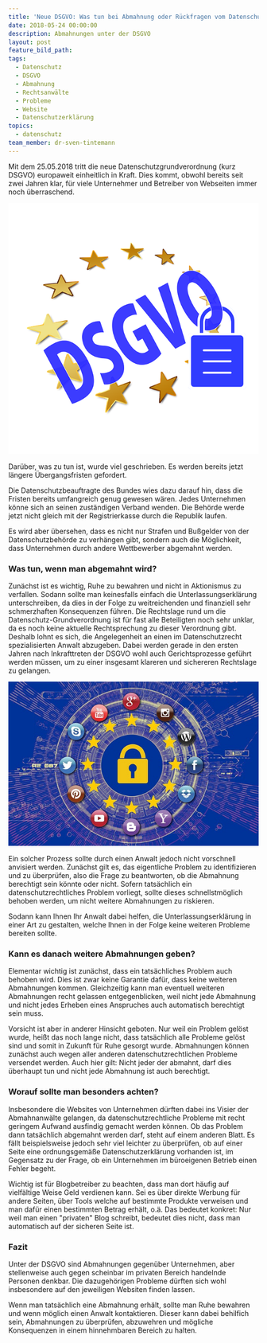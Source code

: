 ```yaml
---
title: 'Neue DSGVO: Was tun bei Abmahnung oder Rückfragen vom Datenschutzbeauftragten?'
date: 2018-05-24 00:00:00
description: Abmahnungen unter der DSGVO
layout: post
feature_bild_path:
tags:
  - Datenschutz
  - DSGVO
  - Abmahnung
  - Rechtsanwälte
  - Probleme
  - Website
  - Datenschutzerklärung
topics:
  - datenschutz
team_member: dr-sven-tintemann
---
```


Mit dem 25.05.2018 tritt die neue Datenschutzgrundverordnung (kurz DSGVO) europaweit einheitlich in Kraft. Dies kommt, obwohl bereits seit zwei Jahren klar, für viele Unternehmer und Betreiber von Webseiten immer noch überraschend.

![](/uploads/privacy-policy-3415417-640.png)

Darüber, was zu tun ist, wurde viel geschrieben. Es werden bereits jetzt längere Übergangsfristen gefordert.

Die Datenschutzbeauftragte des Bundes wies dazu darauf hin, dass die Fristen bereits umfangreich genug gewesen wären. Jedes Unternehmen könne sich an seinen zuständigen Verband wenden. Die Behörde werde jetzt nicht gleich mit der Registrierkasse durch die Republik laufen.

Es wird aber übersehen, dass es nicht nur Strafen und Bußgelder von der Datenschutzbehörde zu verhängen gibt, sondern auch die Möglichkeit, dass Unternehmen durch andere Wettbewerber abgemahnt werden.

### Was tun, wenn man abgemahnt wird?

Zunächst ist es wichtig, Ruhe zu bewahren und nicht in Aktionismus zu verfallen. Sodann sollte man keinesfalls einfach die Unterlassungserklärung unterschreiben, da dies in der Folge zu weitreichenden und finanziell sehr schmerzhaften Konsequenzen führen. Die Rechtslage rund um die Datenschutz-Grundverordnung ist für fast alle Beteiligten noch sehr unklar, da es noch keine aktuelle Rechtsprechung zu dieser Verordnung gibt. Deshalb lohnt es sich, die Angelegenheit an einen im Datenschutzrecht spezialisierten Anwalt abzugeben. Dabei werden gerade in den ersten Jahren nach Inkrafttreten der DSGVO wohl auch Gerichtsprozesse geführt werden müssen, um zu einer insgesamt klareren und sichereren Rechtslage zu gelangen.

![](/uploads/social-media-3247658-640.jpg)

Ein solcher Prozess sollte durch einen Anwalt jedoch nicht vorschnell anvisiert werden. Zunächst gilt es, das eigentliche Problem zu identifizieren und zu überprüfen, also die Frage zu beantworten, ob die Abmahnung berechtigt sein könnte oder nicht. Sofern tatsächlich ein datenschutzrechtliches Problem vorliegt, sollte dieses schnellstmöglich behoben werden, um nicht weitere Abmahnungen zu riskieren.

Sodann kann Ihnen Ihr Anwalt dabei helfen, die Unterlassungserklärung in einer Art zu gestalten, welche Ihnen in der Folge keine weiteren Probleme bereiten sollte.

### Kann es danach weitere Abmahnungen geben?

Elementar wichtig ist zunächst, dass ein tatsächliches Problem auch behoben wird. Dies ist zwar keine Garantie dafür, dass keine weiteren Abmahnungen kommen. Gleichzeitig kann man eventuell weiteren Abmahnungen recht gelassen entgegenblicken, weil nicht jede Abmahnung und nicht jedes Erheben eines Anspruches auch automatisch berechtigt sein muss.

Vorsicht ist aber in anderer Hinsicht geboten. Nur weil ein Problem gelöst wurde, heißt das noch lange nicht, dass tatsächlich alle Probleme gelöst sind und somit in Zukunft für Ruhe gesorgt wurde. Abmahnungen können zunächst auch wegen aller anderen datenschutzrechtlichen Probleme versendet werden. Auch hier gilt: Nicht jeder der abmahnt, darf dies überhaupt tun und nicht jede Abmahnung ist auch berechtigt.

### Worauf sollte man besonders achten?

Insbesondere die Websites von Unternehmen dürften dabei ins Visier der Abmahnanwälte gelangen, da datenschutzrechtliche Probleme mit recht geringem Aufwand ausfindig gemacht werden können. Ob das Problem dann tatsächlich abgemahnt werden darf, steht auf einem anderen Blatt. Es fällt beispielsweise jedoch sehr viel leichter zu überprüfen, ob auf einer Seite eine ordnungsgemäße Datenschutzerklärung vorhanden ist, im Gegensatz zu der Frage, ob ein Unternehmen im büroeigenen Betrieb einen Fehler begeht.

Wichtig ist für Blogbetreiber zu beachten, dass man dort häufig auf vielfältige Weise Geld verdienen kann. Sei es über direkte Werbung für andere Seiten, über Tools welche auf bestimmte Produkte verweisen und man dafür einen bestimmten Betrag erhält, o.ä. Das bedeutet konkret: Nur weil man einen "privaten" Blog schreibt, bedeutet dies nicht, dass man automatisch auf der sicheren Seite ist.

### Fazit

Unter der DSGVO sind Abmahnungen gegenüber Unternehmen, aber stellenweise auch gegen scheinbar im privaten Bereich handelnde Personen denkbar. Die dazugehörigen Probleme dürften sich wohl insbesondere auf den jeweiligen Websiten finden lassen.

Wenn man tatsächlich eine Abmahnung erhält, sollte man Ruhe bewahren und wenn möglich einen Anwalt kontaktieren. Dieser kann dabei behilfich sein, Abmahnungen zu überprüfen, abzuwehren und mögliche Konsequenzen in einem hinnehmbaren Bereich zu halten.